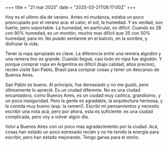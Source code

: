 +++
title = "21 mar 2025"
date = "2025-03-21T08:17:00Z"
+++

Hoy es el ultimo día de verano. Antes mi mudanza, estaba un poco preocupado por el verano acá: el calor, el sol, la humedad. Y es verdad, son fuerte, pero soportable. La humedad, en particular, es difícil. Cuando es 28 con 90% humedad, es un montón, mucho mas difícil que 35 con 50% humedad, para mi. No puedo sentarme en el balcón, en la sombre, y disfrutar la vida.

Tener la ropa apropiado es clave. La diferencia entre una remera algodón y una remera lino es grande. Cuando llegué, casi todo mi ropa fue algodón. Y porque comprar ropa en Argentina es difícil (bajo calidad, altos precios), recién visité San Pablo, Brasil para comprar cosas y tener un descanso de Buenos Aires.

San Pablo es bueno. Al principio, fue demasiado y no me gustó, pero últimamente lo aprecié. Es un ciudad diferente. No es una ciudad encantadora, como Buenos Aires, es un ciudad muy caótica, grandísimo, y un poco inseguridad. Pero la gente es agradable, la arquitectura hermosa, y la comida muy bueno (esp. la ramen!). Escribí mi pensamientos y necesito escribir una nota acá, pero por ahora, esta es suficiente: es una ciudad complicada, pero voy a volver algún día.

Volví a Buenos Aires con un poco mas agradecimiento por la ciudad. Acá, cosas han estado un poco estresado recién y no he tenido la energía para escribir, pero han estado mejorando. Tengo ganas para el otoño.
